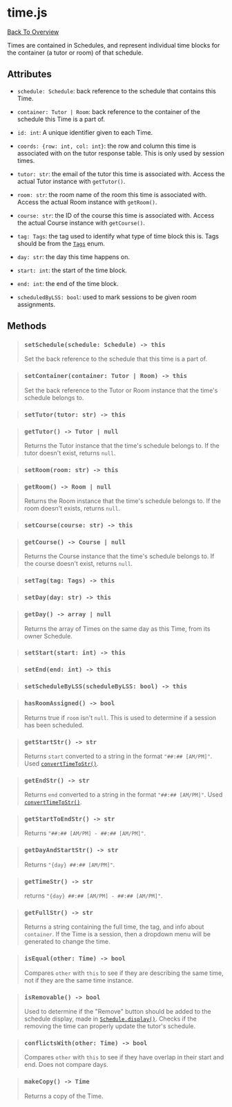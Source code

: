 # time.js
[Back To Overview](../overview.md)

Times are contained in Schedules, and represent individual time blocks for the container (a tutor or room) of that schedule.

## Attributes

- `schedule: Schedule`: back reference to the schedule that contains this Time.

- `container: Tutor | Room`: back reference to the container of the schedule this Time is a part of.

- `id: int`: A unique identifier given to each Time.

- `coords: {row: int, col: int}`: the row and column this time is associated with on the tutor response table. This is only used by session times.

- `tutor: str`: the email of the tutor this time is associated with. Access the actual Tutor instance with `getTutor()`.

- `room: str`: the room name of the room this time is associated with. Access the actual Room instance with `getRoom()`.

- `course: str`: the ID of the course this time is associated with. Access the actual Course instance with `getCourse()`.

- `tag: Tags`: the tag used to identify what type of time block this is. Tags should be from the [`Tags`](../globals.md#tags) enum.

- `day: str`: the day this time happens on.

- `start: int`: the start of the time block.

- `end: int`: the end of the time block.

- `scheduledByLSS: bool`: used to mark sessions to be given room assignments.

## Methods

> ### `setSchedule(schedule: Schedule) -> this`
> Set the back reference to the schedule that this time is a part of.

> ### `setContainer(container: Tutor | Room) -> this`
> Set the back reference to the Tutor or Room instance that the time's schedule belongs to.

> ### `setTutor(tutor: str) -> this`

> ### `getTutor() -> Tutor | null`
> Returns the Tutor instance that the time's schedule belongs to. If the tutor doesn't exist, returns `null`.

> ### `setRoom(room: str) -> this`

> ### `getRoom() -> Room | null`
> Returns the Room instance that the time's schedule belongs to. If the room doesn't exists, returns `null`.

> ### `setCourse(course: str) -> this`

> ### `getCourse() -> Course | null`
> Returns the Course instance that the time's schedule belongs to. If the course doesn't exist, returns `null`.

> ### `setTag(tag: Tags) -> this`

> ### `setDay(day: str) -> this`

> ### `getDay() -> array | null`
> Returns the array of Times on the same day as this Time, from its owner Schedule.

> ### `setStart(start: int) -> this`

> ### `setEnd(end: int) -> this`

> ### `setScheduleByLSS(scheduleByLSS: bool) -> this`

> ### `hasRoomAssigned() -> bool`
> Returns true if `room` isn't `null`. This is used to determine if a session has been scheduled.

> ### `getStartStr() -> str`
> Returns `start` converted to a string in the format `"##:## [AM/PM]"`. Used [`convertTimeToStr()`](../utility/time-convert.md).

> ### `getEndStr() -> str`
> Returns `end` converted to a string in the format `"##:## [AM/PM]"`. Used [`convertTimeToStr()`](../utility/time-convert.md).

> ### `getStartToEndStr() -> str`
> Returns `"##:## [AM/PM] - ##:## [AM/PM]"`.

> ### `getDayAndStartStr() -> str`
> Returns `"{day} ##:## [AM/PM]"`.

> ### `getTimeStr() -> str`
> returns `"{day} ##:## [AM/PM] - ##:## [AM/PM]"`.

> ### `getFullStr() -> str`
> Returns a string containing the full time, the tag, and info about `container`. If the Time is a session, then a dropdown menu will be generated to change the time.

> ### `isEqual(other: Time) -> bool`
> Compares `other` with `this` to see if they are describing the same time, not if they are the same time instance.

> ### `isRemovable() -> bool`
> Used to determine if the "Remove" button should be added to the schedule display, made in [`Schedule.display()`](schedule.md#display---str). Checks if the removing the time can properly update the tutor's schedule.

> ### `conflictsWith(other: Time) -> bool`
> Compares `other` with `this` to see if they have overlap in their start and end. Does not compare days.

> ### `makeCopy() -> Time`
> Returns a copy of the Time.